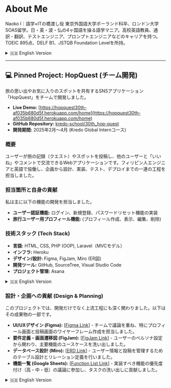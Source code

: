 # About Me
Naoko I｜語学×ITの橋渡し役
 東京外国語大学ポーランド科卒、ロンドン大学SOAS留学。日・英・波・仏の4ヶ国語を操る語学マニア。高校英語教員、通訳・翻訳、テストエンジニア、プロンプトエンジニアなどのキャリアを持つ。TOEIC 895点、DELF B1、JSTQB Foundation Levelを所持。

<details>
<summary>🇬🇧 English Version</summary>

# About Me
Naoko I | Bridging the gap between languages and IT
A graduate of Tokyo University of Foreign Studies (Polish Studies) and an exchange student at SOAS University of London. I am a language enthusiast fluent in four languages: Japanese, English, Polish, and French. My professional background includes roles as a high school English teacher, interpreter/translator, test engineer, and prompt engineer. I hold TOEIC 895, DELF B1, and JSTQB Foundation Level certifications.

</details>

---

## 💻 Pinned Project: HopQuest (チーム開発)

旅の思い出やお気に入りのスポットを共有するSNSアプリケーション「HopQuest」をチームで開発しました。

- **Live Demo:** [https://hopquest30th-af035b680d5f.herokuapp.com/home](https://hopquest30th-af035b680d5f.herokuapp.com/home)
- **GitHub Repository:** [kredo-school/30th_hop-quest](https://github.com/kredo-school/30th_hop-quest)
- **開発期間:** 2025年2月〜4月 (Kredo Global Internコース)

### 概要
ユーザーが旅の記録（クエスト）やスポットを投稿し、他のユーザーと「いいね」やコメントで交流できるWebアプリケーションです。フィリピン人エンジニアと英語で協働し、企画から設計、実装、テスト、デプロイまでの一連の工程を担当しました。

### 担当箇所と自身の貢献
私は主に以下の機能の開発を担当しました。
- **ユーザー認証機能:** ログイン、新規登録、パスワードリセット機能の実装
- **旅行ユーザー用プロフィール機能:** (プロフィール作成、表示、編集、削除)

### 技術スタック (Tech Stack)
- **言語:** HTML, CSS, PHP (OOP), Laravel（MVCモデル）
- **インフラ:** Heroku
- **デザイン/設計:** Figma, FigJam, Miro (ER図)
- **開発ツール:** GitHub, SourceTree, Visual Studio Code
- **プロジェクト管理:** Asana

<details>
<summary>🇬🇧 English Version</summary>

## 💻 Pinned Project: HopQuest (Team Project)

I co-developed "HopQuest," a social media application for sharing travel memories and favorite spots.

- **Live Demo:** [https://hopquest30th-af035b680d5f.herokuapp.com/home](https://hopquest30th-af035b680d5f.herokuapp.com/home)
- **GitHub Repository:** [kredo-school/30th_hop-quest](https://github.com/kredo-school/30th_hop-quest)
- **Development Period:** Feb - Apr 2025 (Kredo Global Intern Course)

### Overview
This web application allows users to post their travel logs (Quests) and favorite locations (Spots), and interact with other users through likes and comments. I collaborated with Filipino engineers in English, participating in the entire development lifecycle from planning and design to implementation, testing, and deployment.

### My Role & Contributions
I was primarily responsible for developing the following features:
- **User Authentication:** Implemented login, user registration, and password reset functionalities.
- **Profile Feature for Tourists:** Handled the full CRUD (Create, Read, Update, Delete) functionality for user profiles.

  
### Tech Stack
- **Languages:** HTML, CSS, PHP (OOP), Laravel (MVC)
- **Infrastructure:** Heroku
- **Design/Planning:** Figma, FigJam, Miro (ERD)
- **Development Tools:** GitHub, SourceTree, Visual Studio Code
- **Project Management:** Asana

</details>

### 設計・企画への貢献 (Design & Planning)
このプロジェクトでは、開発だけでなく上流工程にも深く関わりました。以下はその成果物の一部です。

- **UI/UXデザイン (Figma):** [[Figma Link](https://www.figma.com/design/iI9CpITCkxdQ1mhstX9T6r/Hop-Quest?node-id=0-1&p=f&t=uHhk3C31MYPw29i7-0)] - チームで議論を重ね、特にプロフィール画面と投稿画面のワイヤーフレーム作成を担当しました。
- **要件定義・画面遷移図 (FigJam):** [[FigJam Link](https://www.figma.com/board/IoZBE25mxU9oExZQ4kdBCz/HopQuest--Figjam-?t=Ycm7hIrIM099On9u-0)] - ユーザーのペルソナ設定から関わり、主要機能のユースケースを洗い出しました。
- **データベース設計 (Miro):** [[ERD Link](https://miro.com/app/board/uXjVIekk1Fs=/)] - ユーザー情報と投稿を管理するためのテーブル設計とリレーション定義を行いました。
- **機能一覧 (Google Sheets):** [[Function List Link](https://docs.google.com/spreadsheets/d/1bUNQ4iTASRtS-117SRm98DEvHwaX3_SYSGMPHKIHnyM/edit?gid=1716781624#gid=1716781624)] - 実装すべき機能の優先度付け（高・中・低）の議論に参加し、タスクの洗い出しに貢献しました。

<details>
<summary>🇬🇧 English Version</summary>

### Contributions in Design & Planning
In this project, I was deeply involved not only in development but also in the upstream processes. Below are some of the key deliverables from that phase.

- **UI/UX Design (Figma):** [[Figma Link](https://www.figma.com/design/iI9CpITCkxdQ1mhstX9T6r/Hop-Quest?node-id=0-1&p=f&t=uHhk3C31MYPw29i7-0)] - Through team discussions, I was specifically in charge of creating wireframes for the user profile and post submission pages.
- **Requirement Definition & Screen Transitions (FigJam):** [[FigJam Link](https://www.figma.com/board/IoZBE25mxU9oExZQ4kdBCz/HopQuest--Figjam-?t=Ycm7hIrIM099On9u-0)] - I participated from the initial user persona setup and was involved in defining the use cases for major features.
- **Database Design (Miro):** [[ERD Link](https://miro.com/app/board/uXjVIekk1Fs=/)] - I designed the tables and defined the relationships for managing user data and posts.
- **Function List (Google Sheets):** [[Function List Link](https://docs.google.com/spreadsheets/d/1bUNQ4iTASRtS-117SRm98DEvHwaX3_SYSGMPHKIHnyM/edit?gid=1716781624#gid=1716781624)] - I contributed to discussions on prioritizing features (high, medium, low) and helped in outlining development tasks.

</details>
